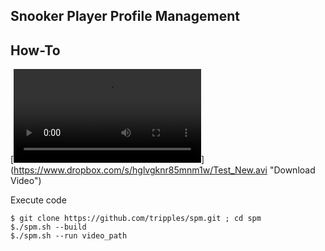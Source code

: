 Snooker Player Profile Management
------------------------------------------------------------

How-To
------------------------------------------------------------
[![Download Sample Video](https://www.dropbox.com/s/hglvgknr85mnm1w/Test_New.avi)]
(https://www.dropbox.com/s/hglvgknr85mnm1w/Test_New.avi "Download Video")

Execute code

```
$ git clone https://github.com/tripples/spm.git ; cd spm
$./spm.sh --build
$./spm.sh --run video_path
```
